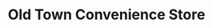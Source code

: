 ---
title: "Old Town Convenience Store"
url: /bexhill-on-sea/old-town-convenience-store/
shop: Lebensmittel
---